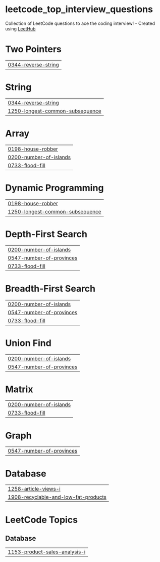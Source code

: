 # leetcode_top_interview_questions
Collection of LeetCode questions to ace the coding interview! - Created using [LeetHub](https://github.com/QasimWani/LeetHub)


# Two Pointers
|  |
| ------- |
| [0344-reverse-string](https://github.com/Xhreya11/leetcode_top_interview_questions/tree/master/0344-reverse-string) |
# String
|  |
| ------- |
| [0344-reverse-string](https://github.com/Xhreya11/leetcode_top_interview_questions/tree/master/0344-reverse-string) |
| [1250-longest-common-subsequence](https://github.com/Xhreya11/leetcode_top_interview_questions/tree/master/1250-longest-common-subsequence) |
# Array
|  |
| ------- |
| [0198-house-robber](https://github.com/Xhreya11/leetcode_top_interview_questions/tree/master/0198-house-robber) |
| [0200-number-of-islands](https://github.com/Xhreya11/leetcode_top_interview_questions/tree/master/0200-number-of-islands) |
| [0733-flood-fill](https://github.com/Xhreya11/leetcode_top_interview_questions/tree/master/0733-flood-fill) |
# Dynamic Programming
|  |
| ------- |
| [0198-house-robber](https://github.com/Xhreya11/leetcode_top_interview_questions/tree/master/0198-house-robber) |
| [1250-longest-common-subsequence](https://github.com/Xhreya11/leetcode_top_interview_questions/tree/master/1250-longest-common-subsequence) |
# Depth-First Search
|  |
| ------- |
| [0200-number-of-islands](https://github.com/Xhreya11/leetcode_top_interview_questions/tree/master/0200-number-of-islands) |
| [0547-number-of-provinces](https://github.com/Xhreya11/leetcode_top_interview_questions/tree/master/0547-number-of-provinces) |
| [0733-flood-fill](https://github.com/Xhreya11/leetcode_top_interview_questions/tree/master/0733-flood-fill) |
# Breadth-First Search
|  |
| ------- |
| [0200-number-of-islands](https://github.com/Xhreya11/leetcode_top_interview_questions/tree/master/0200-number-of-islands) |
| [0547-number-of-provinces](https://github.com/Xhreya11/leetcode_top_interview_questions/tree/master/0547-number-of-provinces) |
| [0733-flood-fill](https://github.com/Xhreya11/leetcode_top_interview_questions/tree/master/0733-flood-fill) |
# Union Find
|  |
| ------- |
| [0200-number-of-islands](https://github.com/Xhreya11/leetcode_top_interview_questions/tree/master/0200-number-of-islands) |
| [0547-number-of-provinces](https://github.com/Xhreya11/leetcode_top_interview_questions/tree/master/0547-number-of-provinces) |
# Matrix
|  |
| ------- |
| [0200-number-of-islands](https://github.com/Xhreya11/leetcode_top_interview_questions/tree/master/0200-number-of-islands) |
| [0733-flood-fill](https://github.com/Xhreya11/leetcode_top_interview_questions/tree/master/0733-flood-fill) |
# Graph
|  |
| ------- |
| [0547-number-of-provinces](https://github.com/Xhreya11/leetcode_top_interview_questions/tree/master/0547-number-of-provinces) |
# Database
|  |
| ------- |
| [1258-article-views-i](https://github.com/Xhreya11/leetcode_top_interview_questions/tree/master/1258-article-views-i) |
| [1908-recyclable-and-low-fat-products](https://github.com/Xhreya11/leetcode_top_interview_questions/tree/master/1908-recyclable-and-low-fat-products) |
<!---LeetCode Topics Start-->
# LeetCode Topics
## Database
|  |
| ------- |
| [1153-product-sales-analysis-i](https://github.com/Xhreya11/leetcode_top_interview_questions/tree/master/1153-product-sales-analysis-i) |
<!---LeetCode Topics End-->